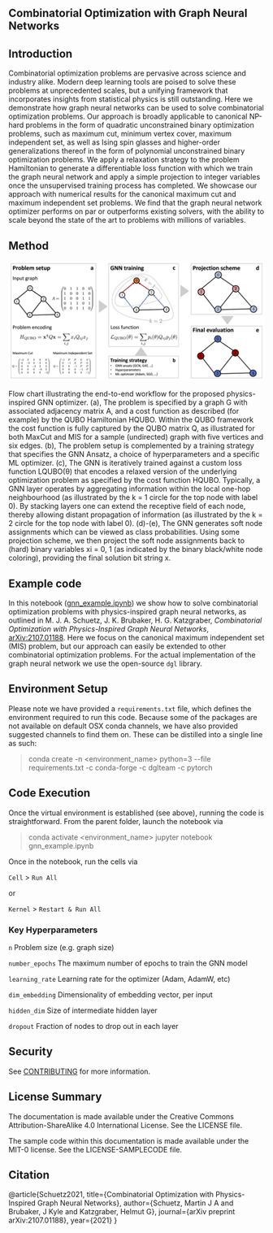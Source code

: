 ## Combinatorial Optimization with Graph Neural Networks

## Introduction

Combinatorial optimization problems are pervasive across science and industry alike. Modern deep learning tools are 
poised to solve these problems at unprecedented scales, but a unifying framework that incorporates insights from 
statistical physics is still outstanding. Here we demonstrate how graph neural networks can be used to solve 
combinatorial optimization problems. Our approach is broadly applicable to canonical NP-hard problems in the form of 
quadratic unconstrained binary optimization problems, such as maximum cut, minimum vertex cover, maximum independent 
set, as well as Ising spin glasses and higher-order generalizations thereof in the form of polynomial unconstrained 
binary optimization problems. We apply a relaxation strategy to the problem Hamiltonian to generate a differentiable 
loss function with which we train the graph neural network and apply a simple projection to integer variables once 
the unsupervised training process has completed. We showcase our approach with numerical results for the canonical 
maximum cut and maximum independent set problems. We find that the graph neural network optimizer performs on par 
or outperforms existing solvers, with the ability to scale beyond the state of the art to problems with millions 
of variables.

## Method

![PI-GNN Solver Flow](./media/fig3_flowchart_v2.png "PI-GNN Solver Flow")

Flow chart illustrating the end-to-end workflow for the proposed physics-inspired GNN optimizer. (a), The problem 
is specified by a graph G with associated adjacency matrix A, and a cost function as described (for example) by the 
QUBO Hamiltonian HQUBO. Within the QUBO framework the cost function is fully captured by the QUBO matrix Q, as 
illustrated for both MaxCut and MIS for a sample (undirected) graph with five vertices and six edges. (b), The 
problem setup is complemented by a training strategy that specifies the GNN Ansatz, a choice of hyperparameters 
and a specific ML optimizer. (c), The GNN is iteratively trained against a custom loss function LQUBO(θ) that 
encodes a relaxed version of the underlying optimization problem as specified by the cost function HQUBO. Typically, 
a GNN layer operates by aggregating information within the local one-hop neighbourhood (as illustrated by the k = 1 
circle for the top node with label 0). By stacking layers one can extend the receptive field of each node, thereby 
allowing distant propagation of information (as illustrated by the k = 2 circle for the top node with label 0). 
(d)-(e), The GNN generates soft node assignments which can be viewed as class probabilities. Using some projection 
scheme, we then project the soft node assignments back to (hard) binary variables xi = 0, 1 (as indicated by the 
binary black/white node coloring), providing the final solution bit string x.

## Example code

In this notebook ([gnn_example.ipynb](gnn_example.ipynb)) we show how to solve combinatorial optimization problems 
with physics-inspired graph neural networks, as outlined in M. J. A. Schuetz, J. K. Brubaker, H. G. Katzgraber,
_Combinatorial Optimization with Physics-Inspired Graph Neural Networks_, 
[arXiv:2107.01188](https://arxiv.org/abs/2107.01188). Here we focus on the canonical maximum independent set 
(MIS) problem, but our approach can easily be extended to other combinatorial optimization problems. For the 
actual implementation of the graph neural network we use the open-source ```dgl``` library. 

## Environment Setup

Please note we have provided a `requirements.txt` file, which defines the environment required to run this code. 
Because some of the packages are not available on default OSX conda channels, we have also provided suggested 
channels to find them on. These can be distilled into a single line as such:

> conda create -n <environment_name> python=3 --file requirements.txt -c conda-forge -c dglteam -c pytorch

## Code Execution

Once the virtual environment is established (see above), running the code is straightforward. From the parent folder, 
launch the notebook via 

> conda activate <environment_name>
> jupyter notebook gnn_example.ipynb

Once in the notebook, run the cells via 

`Cell` > `Run All` 

or 

`Kernel` > `Restart & Run All`

### Key Hyperparameters

`n` Problem size (e.g. graph size)

`number_epochs` The maximum number of epochs to train the GNN model

`learning_rate` Learning rate for the optimizer (Adam, AdamW, etc)

`dim_embedding` Dimensionality of embedding vector, per input

`hidden_dim` Size of intermediate hidden layer

`dropout` Fraction of nodes to drop out in each layer


## Security

See [CONTRIBUTING](CONTRIBUTING.md#security-issue-notifications) for more information.

## License Summary

The documentation is made available under the Creative Commons Attribution-ShareAlike 4.0 International License. See the LICENSE file.

The sample code within this documentation is made available under the MIT-0 license. See the LICENSE-SAMPLECODE file.

## Citation

@article{Schuetz2021,
  title={Combinatorial Optimization with Physics-Inspired Graph Neural Networks},
  author={Schuetz, Martin J A and Brubaker, J Kyle and Katzgraber, Helmut G},
  journal={arXiv preprint arXiv:2107.01188},
  year={2021}
}
